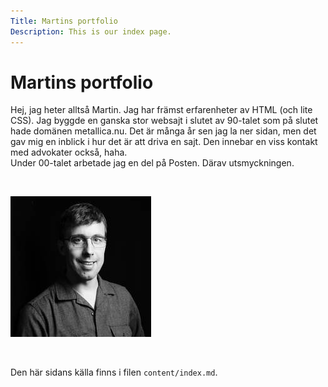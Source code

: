 ```yaml
---
Title: Martins portfolio
Description: This is our index page.
---
```


Martins portfolio
==========================

Hej, jag heter alltså Martin. Jag har främst erfarenheter av HTML (och lite CSS). Jag byggde en ganska stor websajt i slutet av 90-talet som på slutet hade domänen metallica.nu. Det är många år sen jag la ner sidan, men det gav mig en inblick i hur det är att driva en sajt. Den innebar en viss kontakt med advokater också, haha.
<br>
Under 00-talet arbetade jag en del på Posten. Därav utsmyckningen.

<br>

![Bild på mig](assets/img/jag.jpg)

<br>

Den här sidans källa finns i filen `content/index.md`.
